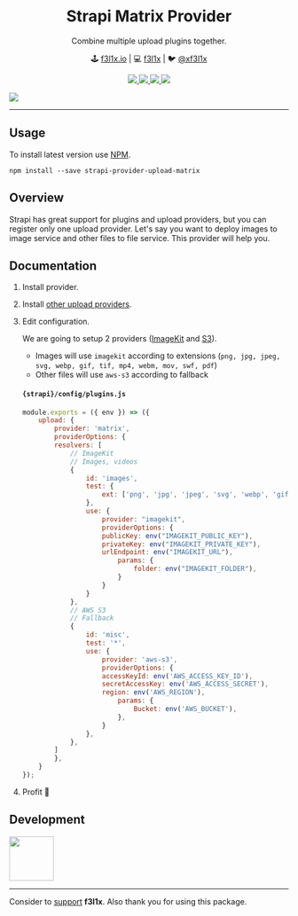 <h1 align=center>Strapi Matrix Provider</h1>

<p align=center>
   Combine multiple upload plugins together.
</p>

<p align=center>
🕹 <a href="https://f3l1x.io">f3l1x.io</a> | 💻 <a href="https://github.com/f3l1x">f3l1x</a> | 🐦 <a href="https://twitter.com/xf3l1x">@xf3l1x</a>
</p>

<p align=center>
    <a href="https://github.com/f00b4r/strapi-provider-upload-matrix/actions">
        <img src="https://badgen.net/github/checks/f00b4r/strapi-provider-upload-matrix">
    </a>
    <a href="https://www.npmjs.com/package/strapi-provider-upload-matrix">
        <img src="https://badgen.net/npm/v/strapi-provider-upload-matrix">
    </a>
    <a href="https://www.npmjs.com/package/strapi-provider-upload-matrix">
        <img src="https://badgen.net/npm/dt/strapi-provider-upload-matrix">
    </a>
    <a href="/LICENSE">
        <img src="https://badgen.net/github/license/f00b4r/strapi-provider-upload-matrix">
    </a>
</p>

![](/docs/screenshot.png)

-----

## Usage

To install latest version use [NPM](https://npmjs.com).

```
npm install --save strapi-provider-upload-matrix
```

## Overview

Strapi has great support for plugins and upload providers, but you can register only one upload provider.
Let's say you want to deploy images to image service and other files to file service. This provider will help you.

## Documentation

1. Install provider.
2. Install [other upload providers](https://www.npmjs.com/search?q=strapi-provider-upload-&ranking=popularity).
3. Edit configuration.

    We are going to setup 2 providers ([ImageKit](https://www.npmjs.com/package/strapi-provider-upload-imagekit) and [S3](https://www.npmjs.com/package/strapi-provider-upload-aws-s3)).

    - Images will use `imagekit` according to extensions (`png, jpg, jpeg, svg, webp, gif, tif, mp4, webm, mov, swf, pdf`)
    - Other files will use `aws-s3` according to fallback

    #### `{strapi}/config/plugins.js`

    ```js
    module.exports = ({ env }) => ({
        upload: {
            provider: 'matrix',
            providerOptions: {
            resolvers: [
                // ImageKit
                // Images, videos
                {
                    id: 'images',
                    test: {
                        ext: ['png', 'jpg', 'jpeg', 'svg', 'webp', 'gif', 'tif', 'mp4', 'webm', 'mov', 'swf', 'pdf'],
                    },
                    use: {
                        provider: "imagekit",
                        providerOptions: {
                        publicKey: env("IMAGEKIT_PUBLIC_KEY"),
                        privateKey: env("IMAGEKIT_PRIVATE_KEY"),
                        urlEndpoint: env("IMAGEKIT_URL"),
                            params: {
                                folder: env("IMAGEKIT_FOLDER"),
                            }
                        }
                    }
                },
                // AWS S3
                // Fallback
                {
                    id: 'misc',
                    test: '*',
                    use: {
                        provider: 'aws-s3',
                        providerOptions: {
                        accessKeyId: env('AWS_ACCESS_KEY_ID'),
                        secretAccessKey: env('AWS_ACCESS_SECRET'),
                        region: env('AWS_REGION'),
                            params: {
                                Bucket: env('AWS_BUCKET'),
                            },
                        }
                    },
                },
            ]
            },
        }
    });
    ```

4. Profit 🚀

## Development

<a href="https://github.com/f3l1x">
    <img width="80" height="80" src="https://avatars2.githubusercontent.com/u/538058?v=3&s=80">
</a>

-----

Consider to [support](https://github.com/sponsors/f3l1x) **f3l1x**. Also thank you for using this package.
